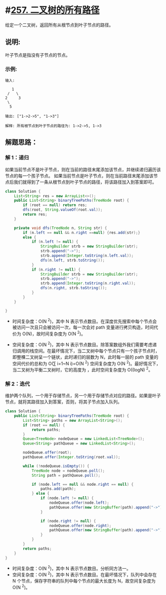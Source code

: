 # #[257. 二叉树的所有路径](https://leetcode-cn.com/problems/binary-tree-paths/)

给定一个二叉树，返回所有从根节点到叶子节点的路径。

## 说明: 

叶子节点是指没有子节点的节点。

### 示例:

```
输入:

   1
 /   \
2     3
 \
  5

输出: ["1->2->5", "1->3"]

解释: 所有根节点到叶子节点的路径为: 1->2->5, 1->3
```

## 解题思路：

### 解 1：递归

如果当前节点不是叶子节点，则在当前的路径末尾添加该节点，并继续递归遍历该节点的每一个孩子节点。
如果当前节点是叶子节点，则在当前路径末尾添加该节点后我们就得到了一条从根节点到叶子节点的路径，将该路径加入到答案即可。

~~~java
class Solution {
    List<String> res = new ArrayList<>();
    public List<String> binaryTreePaths(TreeNode root) {
        if (root == null) return res;
        dfs(root, String.valueOf(root.val));
        return res;
    }

    private void dfs(TreeNode n, String str) {
        if (n.left == null && n.right ==null) {res.add(str);}
        else {
            if (n.left != null) {
                StringBuilder strb = new StringBuilder(str);
                strb.append("->");
                strb.append(Integer.toString(n.left.val));
                dfs(n.left, strb.toString());
            }
            if (n.right != null) {
                StringBuilder strb = new StringBuilder(str);
                strb.append("->");
                strb.append(Integer.toString(n.right.val));
                dfs(n.right, strb.toString());
            }
        }
    }

}
~~~

- 时间复杂度：O(N <sup>2</sup>)，其中 N 表示节点数目。在深度优先搜索中每个节点会被访问一次且只会被访问一次，每一次会对 path 变量进行拷贝构造，时间代价为 O(N)，故时间复杂度为 O(N <sup>2</sup>)。

- 空间复杂度：O(N <sup>2</sup>)，其中 N 表示节点数目。除答案数组外我们需要考虑递归调用的栈空间。在最坏情况下，当二叉树中每个节点只有一个孩子节点时，即整棵二叉树呈一个链状，此时递归的层数为 N，此时每一层的 path 变量的空间代价的总和为 O(∑ i=1~N i)=O(N <sup>2</sup>) 空间复杂度为 O(N <sup>2</sup>)。最好情况下，当二叉树为平衡二叉树时，它的高度为 ，此时空间复杂度为 O((logN) <sup>2</sup>。

### 解 2：迭代

维护两个队列，一个用于存储节点，另一个用于存储节点对应的路径。如果是叶子节点，就将其路径加入到答案，否则，将其子节点加入队列。

~~~java
class Solution {
    public List<String> binaryTreePaths(TreeNode root) {
        List<String> paths = new ArrayList<String>();
        if (root == null) {
            return paths;
        }
        Queue<TreeNode> nodeQueue = new LinkedList<TreeNode>();
        Queue<String> pathQueue = new LinkedList<String>();

        nodeQueue.offer(root);
        pathQueue.offer(Integer.toString(root.val));

        while (!nodeQueue.isEmpty()) {
            TreeNode node = nodeQueue.poll(); 
            String path = pathQueue.poll();

            if (node.left == null && node.right == null) {
                paths.add(path);
            } else {
                if (node.left != null) {
                    nodeQueue.offer(node.left);
                    pathQueue.offer(new StringBuffer(path).append("->").append(node.left.val).toString());
                }

                if (node.right != null) {
                    nodeQueue.offer(node.right);
                    pathQueue.offer(new StringBuffer(path).append("->").append(node.right.val).toString());
                }
            }
        }
        return paths;
    }
}
~~~

- 时间复杂度：O(N <sup>2</sup>)，其中 N 表示节点数目。分析同方法一。
- 空间复杂度：O(N <sup>2</sup>)，其中 N 表示节点数目。在最坏情况下，队列中会存在 N 个节点，保存字符串的队列中每个节点的最大长度为 N，故空间复杂度为 O(N <sup>2</sup>)。

